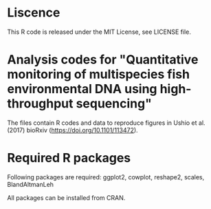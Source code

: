 # Liscence
This R code is released under the MIT License, see LICENSE file.

# Analysis codes for "Quantitative monitoring of multispecies fish environmental DNA using high-throughput sequencing"
The files contain R codes and data to reproduce figures in Ushio et al. (2017) bioRxiv (https://doi.org/10.1101/113472).

# Required R packages
Following packages are required: ggplot2, cowplot, reshape2, scales, BlandAltmanLeh

All packages can be installed from CRAN.
